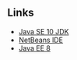 ## Links

- [Java SE 10 JDK](http://www.oracle.com/technetwork/java/javase/downloads/jdk10-downloads-4416644.html)
- [NetBeans IDE](https://netbeans.org/downloads/start.html?platform=windows&lang=en&option=javaee)
- [Java EE 8](http://www.oracle.com/technetwork/java/javaee/downloads/java-ee-sdk-downloads-3908423.html)